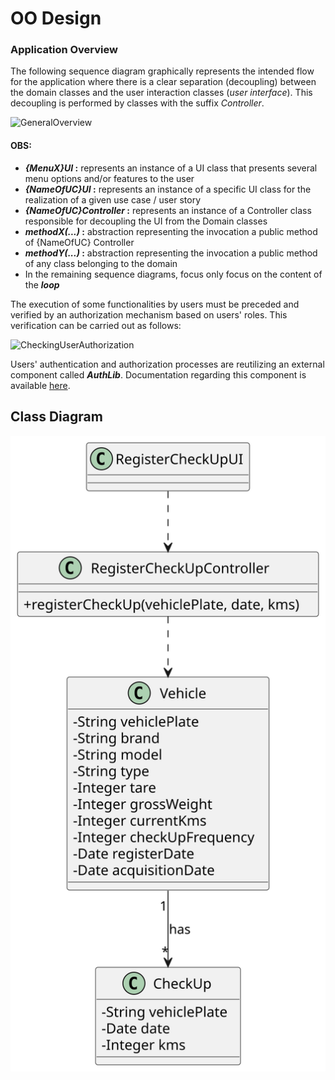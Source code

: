 # OO Design

### Application Overview

The following sequence diagram graphically represents the intended flow for the application where there is a clear separation (decoupling) between the domain classes and the user interaction classes (_user interface_). This decoupling is performed by classes with the suffix _Controller_.


![GeneralOverview](svg/us007-sequence-diagram-ui-controller-overview.svg)

#### OBS:
- **_{MenuX}UI_ :** represents an instance of a UI class that presents several menu options and/or features to the user
- **_{NameOfUC}UI_ :** represents an instance of a specific UI class for the realization of a given use case / user story
- **_{NameOfUC}Controller_ :** represents an instance of a Controller class responsible for decoupling the UI from the Domain classes
- **_methodX(...)_ :** abstraction representing the invocation a public method of {NameOfUC} Controller
- **_methodY(...)_ :** abstraction representing the invocation a public method of any class belonging to the domain
- In the remaining sequence diagrams, focus only focus on the content of the **_loop_**

The execution of some functionalities by users must be preceded and verified by an authorization mechanism based on users' roles.
This verification can be carried out as follows:


![CheckingUserAuthorization](svg/us007-sequence-diagram-controller.svg)

Users' authentication and authorization processes are reutilizing an external component called **_AuthLib_**.
Documentation regarding this component is available [here](../../../auth/Readme.md).


## Class Diagram

![Class Diagram](svg/us007-class-diagram.svg)